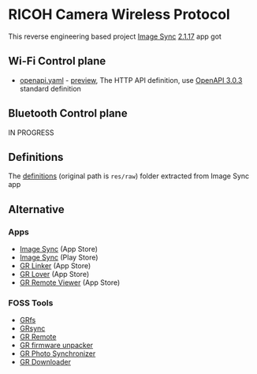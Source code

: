 # RICOH Camera Wireless Protocol

This reverse engineering based project [Image Sync][image-sync] [2.1.17][apk] app got

[image-sync]: https://www.ricoh-imaging.co.jp/english/products/app/image-sync2/
[apk]: https://web.archive.org/web/20230620024720if_/https://ricn.oss-cn-hangzhou.aliyuncs.com/download/50934d4f-a84e-4d4a-a8aa-06cfec4f62d6.apk

## Wi-Fi Control plane

- [openapi.yaml](openapi.yaml) - [preview], The HTTP API definition, use [OpenAPI 3.0.3][oas3] standard definition

[oas3]: https://spec.openapis.org/oas/v3.0.3
[preview]: https://petstore.swagger.io/?url=https://raw.githubusercontent.com/CursedHardware/ricoh-wireless-protocol/main/openapi.yaml

## Bluetooth Control plane

IN PROGRESS

## Definitions

The [definitions](definitions) (original path is `res/raw`) folder extracted from Image Sync app

## Alternative

### Apps

- [Image Sync](https://apps.apple.com/app/id959773524) (App Store)
- [Image Sync](https://play.google.com/store/apps/details?id=com.ricohimaging.imagesync) (Play Store)
- [GR Linker](https://apps.apple.com/app/id1600925588) (App Store)
- [GR Lover](https://apps.apple.com/app/id1352636119) (App Store)
- [GR Remote Viewer](https://apps.apple.com/app/id941671702) (App Store)

### FOSS Tools

- [GRfs](https://github.com/jakubroztocil/grfs)
- [GRsync](https://github.com/clyang/GRsync)
- [GR Remote](https://github.com/naoki-tomita/gr-remote)
- [GR firmware unpacker](https://github.com/yeahnope/gr_unpack)
- [GR Photo Synchronizer](https://github.com/JohnMaguire/photo_sync)
- [GR Downloader](https://github.com/adriantache/GReat-Image-Downloader)
